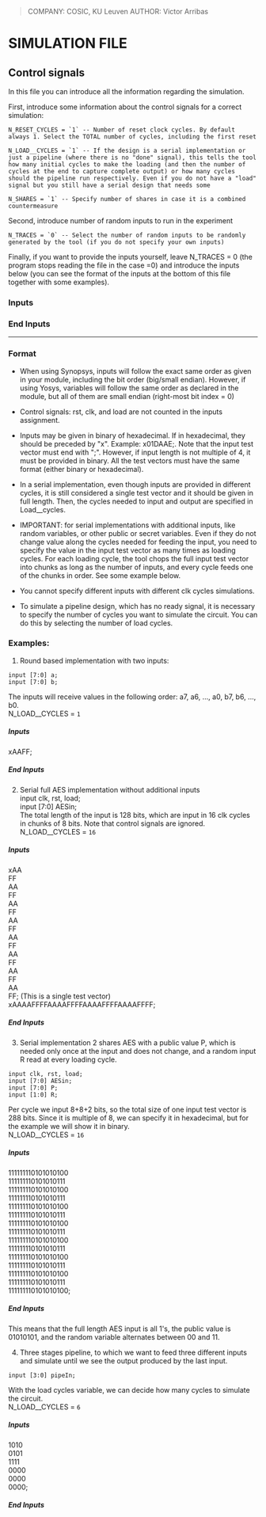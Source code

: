 > COMPANY:		COSIC, KU Leuven 
> AUTHOR:		Victor Arribas

# SIMULATION FILE

## Control signals

In this file you can introduce all the information regarding the simulation.

First, introduce some information about the control signals for a correct simulation:

	N_RESET_CYCLES = `1` -- Number of reset clock cycles. By default always 1. Select the TOTAL number of cycles, including the first reset

	N_LOAD__CYCLES = `1` -- If the design is a serial implementation or just a pipeline (where there is no "done" signal), this tells the tool how many initial cycles to make the loading (and then the number of cycles at the end to capture complete output) or how many cycles should the pipeline run respectively. Even if you do not have a "load" signal but you still have a serial design that needs some 

	N_SHARES = `1` -- Specify number of shares in case it is a combined countermeasure

Second, introduce number of random inputs to run in the experiment

	N_TRACES = `0` -- Select the number of random inputs to be randomly generated by the tool (if you do not specify your own inputs)

Finally, if you want to provide the inputs yourself, leave N_TRACES = 0 (the program stops reading the file in the case =0) and introduce the inputs below (you can see the format of the inputs at the bottom of this file together with some examples).


### Inputs
### End Inputs

---

### Format
* When using Synopsys, inputs will follow the exact same order as given in your 
module, including the bit order (big/small endian). However, if using Yosys, variables 
will follow the same order as declared in the module, but all of them are small endian 
(right-most bit index = 0)

* Control signals: rst, clk, and load are not counted in the inputs assignment.

* Inputs may be given in binary of hexadecimal. If in hexadecimal, they should be 
preceded by "x". Example: x01DAAE;. Note that the input test vector must end with ";".
However, if input length is not multiple of 4, it must be provided in binary.
All the test vectors must have the same format (either binary or hexadecimal).

* In a serial implementation, even though inputs are provided in different cycles, 
it is still considered a single test vector and it should be given in full length. 
Then, the cycles needed to input and output are specified in Load__cycles.

* IMPORTANT: for serial implementations with additional inputs, like random variables, or
other public or secret variables. Even if they do not change value along the cycles 
needed for feeding the input, you need to specify the value in the input test vector 
as many times as loading cycles. For each loading cycle, the tool chops the full input 
test vector into chunks as long as the number of inputs, and every cycle feeds one of 
the chunks in order. See some example below.

* You cannot specify different inputs with different clk cycles simulations.

* To simulate a pipeline design, which has no ready signal, it is necessary to 
specify the number of cycles you want to simulate the circuit. You can do this by 
selecting the number of load cycles.
### Examples:


1. Round based implementation with two inputs: 
``` 
input [7:0] a;  
input [7:0] b;  
```
The inputs will receive values in the following order: a7, a6, ..., a0, b7, b6, ..., b0.  
N_LOAD__CYCLES = `1`
##### Inputs
xAAFF;
##### End Inputs


2. Serial full AES implementation without additional inputs  
input clk, rst, load;  
input [7:0] AESin;  
The total length of the input is 128 bits, which are input in 16 clk cycles 
in chunks of 8 bits. Note that control signals are ignored.  
N_LOAD__CYCLES = `16`  
##### Inputs
xAA  
FF  
AA  
FF  
AA  
FF  
AA  
FF  
AA  
FF  
AA  
FF  
AA  
FF  
AA  
FF; (This is a single test vector)  
xAAAAFFFFAAAAFFFFAAAAFFFFAAAAFFFF;
##### End Inputs


3. Serial implementation 2 shares AES with a public value P, which is needed only once 
at the input and does not change, and a random input R read at every loading cycle.  
```
input clk, rst, load;  
input [7:0] AESin;  
input [7:0] P;  
input [1:0] R;  
```
Per cycle we input 8+8+2 bits, so the total size of one input test vector is 288 
bits. Since it is multiple of 8, we can specify it in hexadecimal, but for the 
example we will show it in binary.  
N_LOAD__CYCLES = `16`
##### Inputs
111111110101010100  
111111110101010111  
111111110101010100  
111111110101010111  
111111110101010100  
111111110101010111  
111111110101010100  
111111110101010111  
111111110101010100  
111111110101010111  
111111110101010100  
111111110101010111  
111111110101010100  
111111110101010111  
111111110101010100;
##### End Inputs
This means that the full length AES input is all 1's, the public value 
is 01010101, and the random variable alternates between 00 and 11.


4. Three stages pipeline, to which we want to feed three different inputs and 
simulate until we see the output produced by the last input.
```
input [3:0] pipeIn;
```
With the load cycles variable, we can decide how many cycles to simulate 
the circuit.  
N_LOAD__CYCLES = `6`  
##### Inputs
1010  
0101  
1111  
0000  
0000  
0000;
##### End Inputs



